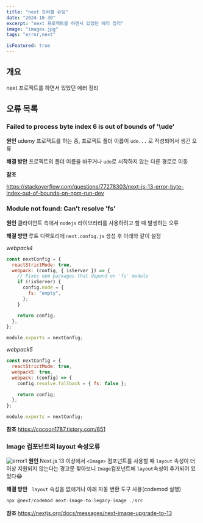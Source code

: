 ```yaml
---
title: "next 트러블 슈팅"
date: "2024-10-30"
excerpt: "next 프로젝트를 하면서 있었던 에러 정리"
image: "images.jpg"
tags: "error,next"

isFeatured: true
---
```


## 개요

next 프로젝트를 하면서 있었던 에러 정리

## 오류 목록

### Failed to process byte index 6 is out of bounds of '\ude'

**원인**
udemy 프로젝트를 하는 중, 프로젝트 폴더 이름이 `ude...` 로 작성되어서 생긴 오류

**해결 방안**
프로젝트의 폴더 이름을 바꾸거나 `ude`로 시작하지 않는 다른 경로로 이동

**참조**

https://stackoverflow.com/questions/77278303/next-js-13-error-byte-index-out-of-bounds-on-npm-run-dev

### Module not found: Can't resolve 'fs'

**원인**
클라이언트 측에서 `nodejs` 라이브러리를 사용하려고 할 때 발생하는 오류

**해결 방안**
루트 디렉토리에 `next.config.js` 생성 후 아래와 같이 설정

_webpack4_

```js
const nextConfig = {
  reactStrictMode: true,
  webpack: (config, { isServer }) => {
    // Fixes npm packages that depend on 'fs' module
    if (!isServer) {
      config.node = {
        fs: "empty",
      };
    }

    return config;
  },
};

module.exports = nextConfig;
```

_webpack5_

```js
const nextConfig = {
  reactStrictMode: true,
  webpack5: true,
  webpack: (config) => {
    config.resolve.fallback = { fs: false };

    return config;
  },
};

module.exports = nextConfig;
```

**참조**
https://cocoon1787.tistory.com/851

### Image 컴포넌트의 layout 속성오류

![error1](error1.jpg)
**원인**
Next.js 13 이상에서 `<Image>` 컴포넌트를 사용할 때 `layout` 속성이 더 이상 지원되지 않는다는 경고문
찾아보니 `Image`컴포넌트에 `layout`속성이 추가되어 있었다😂

**해결 방안**
&nbsp; `layout` 속성을 없애거나 아래 자동 변환 도구 사용(codemod 실행)

```js
npx @next/codemod next-image-to-legacy-image ./src
```

**참조**
https://nextjs.org/docs/messages/next-image-upgrade-to-13

